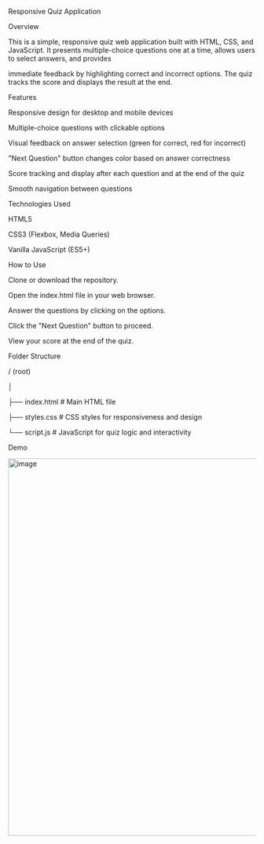 Responsive Quiz Application


Overview


This is a simple, responsive quiz web application built with HTML, CSS, and JavaScript. It presents multiple-choice questions one at a time, allows users to select answers, and provides

immediate feedback by highlighting correct and incorrect options. The quiz tracks the score and displays the result at the end.


Features


Responsive design for desktop and mobile devices

Multiple-choice questions with clickable options

Visual feedback on answer selection (green for correct, red for incorrect)

"Next Question" button changes color based on answer correctness

Score tracking and display after each question and at the end of the quiz

Smooth navigation between questions


Technologies Used

HTML5

CSS3 (Flexbox, Media Queries)

Vanilla JavaScript (ES5+)


How to Use

Clone or download the repository.

Open the index.html file in your web browser.

Answer the questions by clicking on the options.

Click the "Next Question" button to proceed.

View your score at the end of the quiz.

Folder Structure


/ (root)

│

├── index.html          # Main HTML file

├── styles.css          # CSS styles for responsiveness and design

└── script.js           # JavaScript for quiz logic and interactivity


Demo

<img width="1366" height="768" alt="image" src="https://github.com/user-attachments/assets/034dd956-b81f-463e-875f-880871328f46" />
